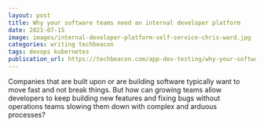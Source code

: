 ```yaml
---
layout: post
title: Why your software teams need an internal developer platform
date: 2021-07-15
image: images/internal-developer-platform-self-service-chris-ward.jpg
categories: writing techbeacon
tags: devops kubernetes
publication_url: https://techbeacon.com/app-dev-testing/why-your-software-teams-need-internal-developer-platform
---
```


Companies that are built upon or are building software typically want to move fast and not break things. But how can growing teams allow developers to keep building new features and fixing bugs without operations teams slowing them down with complex and arduous processes?
